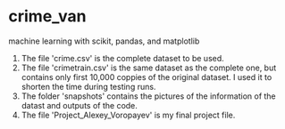 # crime_van
machine learning with scikit, pandas, and matplotlib

1) The file 'crime.csv' is the complete dataset to be used.
2) The file 'crimetrain.csv' is the same dataset as the complete one, but contains only first 10,000 coppies of the original dataset.
I used it to shorten the time during testing runs.
3) The folder 'snapshots' contains the pictures of the information of the datast and outputs of the code.
4) The file 'Project_Alexey_Voropayev' is my final project file.
